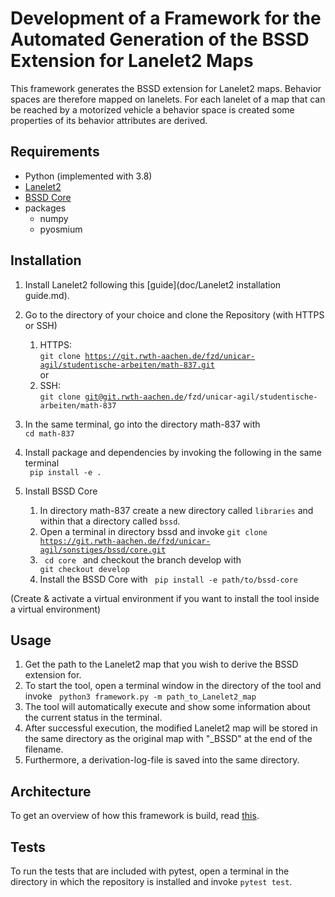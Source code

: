 # Development of a Framework for the Automated Generation of the BSSD Extension for Lanelet2 Maps

This framework generates the BSSD extension for Lanelet2 maps. Behavior spaces are therefore mapped
on lanelets. For each lanelet of a map that can be reached by a motorized vehicle a behavior
space is created some properties of its behavior attributes are derived.

## Requirements

- Python (implemented with 3.8)
- [Lanelet2](https://github.com/fzi-forschungszentrum-informatik/Lanelet2)
- [BSSD Core](https://git.rwth-aachen.de/fzd/unicar-agil/sonstiges/bssd/core)
- packages
  - numpy
  - pyosmium
  
## Installation

1. Install Lanelet2 following this [guide](doc/Lanelet2 installation guide.md).

2. Go to the directory of your choice and clone the Repository (with HTTPS or SSH)
   1. HTTPS:  
   <code>git clone https://git.rwth-aachen.de/fzd/unicar-agil/studentische-arbeiten/math-837.git </code>
   or 
   2. SSH:  
   <code>git clone git@git.rwth-aachen.de/fzd/unicar-agil/studentische-arbeiten/math-837 </code>
3. In the same terminal, go into the directory math-837 with <code> cd math-837 </code>
4. Install package and dependencies by invoking the following in the same terminal    
   <code> pip install -e .</code>
5. Install BSSD Core
   1. In directory math-837 create a new directory called <code>libraries</code> and
   within that a directory called <code>bssd</code>.
   2. Open a terminal in directory bssd and invoke <code>git clone
   https://git.rwth-aachen.de/fzd/unicar-agil/sonstiges/bssd/core.git </code>
   3. <code> cd core </code> and checkout the branch develop with <code> git checkout develop </code>
   4. Install the BSSD Core with <code> pip install -e path/to/bssd-core </code>
   
(Create & activate a virtual environment if you want to install the tool inside a virtual environment)

## Usage

1. Get the path to the Lanelet2 map that you wish to derive the BSSD extension for.
2. To start the tool, open a terminal window in the directory of the tool and invoke 
<code> python3 framework.py -m path_to_Lanelet2_map </code>
3. The tool will automatically execute and show some information about the current status in the terminal.
4. After successful execution, the modified Lanelet2 map will be stored in the same directory as the original map
with "_BSSD" at the end of the filename.
5. Furthermore, a derivation-log-file is saved into the same directory.

## Architecture

To get an overview of how this framework is build, read [this](doc/architecture.md).

## Tests

To run the tests that are included with pytest, open a terminal in the directory in which the repository
is installed and invoke <code>pytest test</code>.